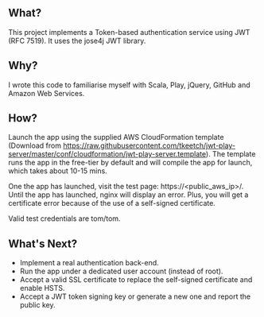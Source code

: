 ## What?

This project implements a Token-based authentication service using JWT (RFC 7519). It uses the jose4j JWT library.

## Why?

I wrote this code to familiarise myself with Scala, Play, jQuery, GitHub and Amazon Web Services.

## How?

Launch the app using the supplied AWS CloudFormation template (Download from https://raw.githubusercontent.com/tkeetch/jwt-play-server/master/conf/cloudformation/jwt-play-server.template). The template runs the app in the free-tier by default and will compile the app for launch, which takes about 10-15 mins.

One the app has launched, visit the test page: https:\/\/\<public\_aws\_ip\>\/. Until the app has launched, nginx will display an error. Plus, you will get a certificate error because of the use of a self-signed certificate.

Valid test credentials are tom/tom.

## What's Next?

* Implement a real authentication back-end.
* Run the app under a dedicated user account (instead of root).
* Accept a valid SSL certificate to replace the self-signed certificate and enable HSTS.
* Accept a JWT token signing key or generate a new one and report the public key.

